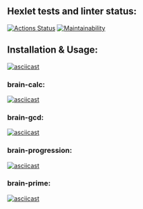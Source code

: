 ## Hexlet tests and linter status:
[![Actions Status](https://github.com/ikoriza/frontend-project-lvl1/actions/workflows/hexlet-check.yml/badge.svg)](https://github.com/ikoriza/frontend-project-lvl1/actions)
[![Maintainability](https://api.codeclimate.com/v1/badges/5f6a82f81877cd9e86ea/maintainability)](https://codeclimate.com/github/ikoriza/frontend-project-lvl1/maintainability)

## Installation & Usage:
[![asciicast](https://asciinema.org/a/649065.svg)](https://asciinema.org/a/649065)

### brain-calc:
[![asciicast](https://asciinema.org/a/649061.svg)](https://asciinema.org/a/649061)

### brain-gcd:
[![asciicast](https://asciinema.org/a/649050.svg)](https://asciinema.org/a/649050)

### brain-progression:
[![asciicast](https://asciinema.org/a/649052.svg)](https://asciinema.org/a/649052)

### brain-prime:
[![asciicast](https://asciinema.org/a/649054.svg)](https://asciinema.org/a/649054)
